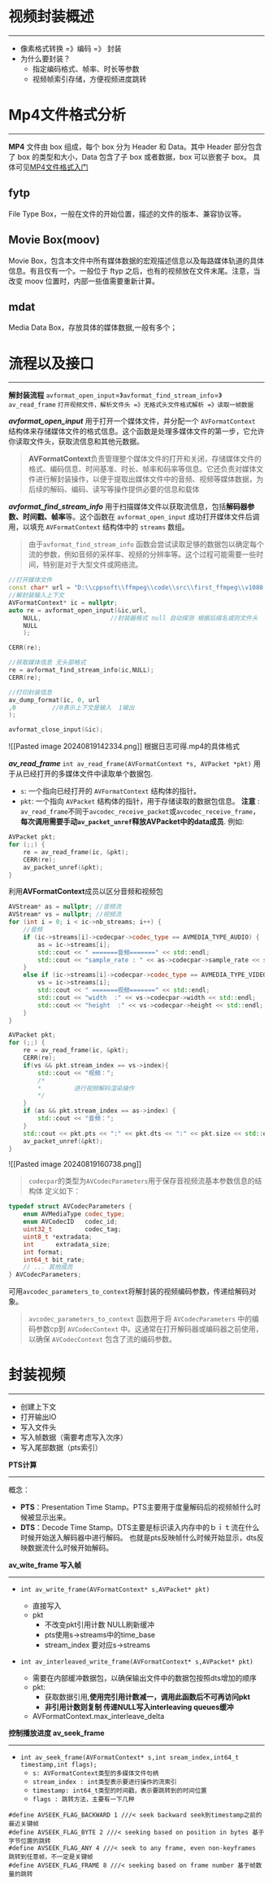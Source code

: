 # 视频封装概述
****
- 像素格式转换 =》编码 =》 封装
- 为什么要封装？
	- 指定编码格式、帧率、时长等参数
	- 视频帧索引存储，方便视频进度跳转

# Mp4文件格式分析
****
**MP4** 文件由 box 组成，每个 box 分为 Header 和 Data。其中 Header 部分包含了 box 的类型和大小，Data 包含了子 box 或者数据，box 可以嵌套子 box。
具体可见[MP4文件格式入门](https://www.cnblogs.com/chyingp/p/mp4-file-format.html)
## fytp
File Type Box，一般在文件的开始位置，描述的文件的版本、兼容协议等。

## Movie Box(moov)
Movie Box，包含本文件中所有媒体数据的宏观描述信息以及每路媒体轨道的具体信息。有且仅有一个。一般位于 ftyp 之后，也有的视频放在文件末尾。注意，当改变 moov 位置时，内部一些值需要重新计算。

## mdat
Media Data Box，存放具体的媒体数据,一般有多个；


# 流程以及接口
****
**解封装流程**
`avformat_open_input`=》`avformat_find_stream_info`=》`av_read_frame`
`打开视频文件，解析文件头 =》无格式头文件格式解析 =》读取一帧数据`

***avformat_open_input***
用于打开一个媒体文件，并分配一个 `AVFormatContext` 结构体来存储媒体文件的格式信息。这个函数是处理多媒体文件的第一步，它允许你读取文件头，获取流信息和其他元数据。

>**AVFormatContext**负责管理整个媒体文件的打开和关闭，存储媒体文件的格式、编码信息、时间基准、时长、帧率和码率等信息。它还负责对媒体文件进行解封装操作，以便于提取出媒体文件中的音频、视频等媒体数据，为后续的解码、编码、读写等操作提供必要的信息和载体


***avformat_find_stream_info***
用于扫描媒体文件以获取流信息，包括**解码器参数、时间戳、帧率**等。这个函数在 `avformat_open_input` 成功打开媒体文件后调用，以填充 `AVFormatContext` 结构体中的 `streams` 数组。
>由于`avformat_find_stream_info` 函数会尝试读取足够的数据包以确定每个流的参数，例如音频的采样率、视频的分辨率等。这个过程可能需要一些时间，特别是对于大型文件或网络流。
```cpp
//打开媒体文件
const char* url = "D:\\cppsoft\\ffmpeg\\code\\src\\first_ffmpeg\\v1080.mp4";
//解封装输入上下文
AVFormatContext* ic = nullptr;
auto re = avformat_open_input(&ic,url,
	NULL,					//封装器格式 null 自动探测 根据后缀名或则文件头
	NULL
	);

CERR(re);

//获取媒体信息 无头部格式
re = avformat_find_stream_info(ic,NULL);
CERR(re);

//打印封装信息
av_dump_format(ic, 0, url
,0			//0表示上下文是输入  1输出
);

avformat_close_input(&ic);
```
![[Pasted image 20240819142334.png]]
根据日志可得.mp4的具体格式

***av_read_frame***
`int av_read_frame(AVFormatContext *s, AVPacket *pkt)`
用于从已经打开的多媒体文件中读取单个数据包.
- `s`: 一个指向已经打开的 `AVFormatContext` 结构体的指针。
- `pkt`: 一个指向 `AVPacket` 结构体的指针，用于存储读取的数据包信息。
**注意** : `av_read_frame`不同于`avcodec_receive_packet`或`avcodec_receive_frame`，**每次调用需要手动`av_packet_unref`释放AVPacket中的data成员**.
例如:
```cpp
AVPacket pkt;
for (;;) {
	re = av_read_frame(ic, &pkt);
	CERR(re);
	av_packet_unref(&pkt);
}
```

利用**AVFormatContext**成员以区分音频和视频包
```cpp
AVStream* as = nullptr; //音频流
AVStream* vs = nullptr; //视频流
for (int i = 0; i < ic->nb_streams; i++) {
	//音频
	if (ic->streams[i]->codecpar->codec_type == AVMEDIA_TYPE_AUDIO) {
		as = ic->streams[i];
		std::cout << " =======音频=======" << std::endl;
		std::cout << "sample_rate : " << as->codecpar->sample_rate << std::endl;
	}
	else if (ic->streams[i]->codecpar->codec_type == AVMEDIA_TYPE_VIDEO) {
		vs = ic->streams[i];
		std::cout << " =======视频=======" << std::endl;
		std::cout << "width  :" << vs->codecpar->width << std::endl;
		std::cout << "height  :" << vs->codecpar->height << std::endl;
	}
}

AVPacket pkt;
for (;;) {
	re = av_read_frame(ic, &pkt);
	CERR(re);
	if(vs && pkt.stream_index == vs->index){
		std::cout << "视频：";
		/*
		*         进行视频解码渲染操作
		*/
	}
	if (as && pkt.stream_index == as->index) {
		std::cout << "音频：";
	}
	std::cout << pkt.pts << ":" << pkt.dts << ":" << pkt.size << std::endl;
	av_packet_unref(&pkt);
}
```
![[Pasted image 20240819160738.png]]
>`codecpar`的类型为`AVCodecParameters`用于保存音视频流基本参数信息的结构体
>定义如下：
```cpp
typedef struct AVCodecParameters {
    enum AVMediaType codec_type;       
    enum AVCodecID   codec_id;
    uint32_t         codec_tag;
    uint8_t *extradata;
    int      extradata_size;
    int format;
    int64_t bit_rate;
    // ... 其他成员
} AVCodecParameters;
```
可用`avcodec_parameters_to_context`将解封装的视频编码参数，传递给解码对象。
>`avcodec_parameters_to_context` 函数用于将 `AVCodecParameters` 中的编码参数cp到 `AVCodecContext` 中。这通常在打开解码器或编码器之前使用，以确保 `AVCodecContext` 包含了流的编码参数。

# 封装视频
****
- 创建上下文
- 打开输出IO
- 写入文件头
- 写入帧数据（需要考虑写入次序）
- 写入尾部数据（pts索引）


**PTS计算**
****
概念：
- **PTS**：Presentation Time Stamp。PTS主要用于度量解码后的视频帧什么时候被显示出来。
- **DTS**：Decode Time Stamp。DTS主要是标识读入内存中的ｂｉｔ流在什么时候开始送入解码器中进行解码。
也就是pts反映帧什么时候开始显示，dts反映数据流什么时候开始解码。


**av_wite_frame 写入帧**
****
- `int av_write_frame(AVFormatContext* s,AVPacket* pkt)`
	-  直接写入
	-  pkt
		-  不改变pkt引用计数 NULL刷新缓冲
		-  pts使用s->streams中的time_base
		-  stream_index 要对应s->streams
	
- `int av_interleaved_write_frame(AVFormatContext* s,AVPacket* pkt)`
	- 需要在内部缓冲数据包，以确保输出文件中的数据包按照dts增加的顺序
	-  pkt:
		- 获取数据引用,**使用完引用计数减一，调用此函数后不可再访问pkt**
		- **非引用计数则复制 传递NULL写入interleaving queues缓冲**
	-  AVFormatContext.max_interleave_delta

**控制播放进度 av_seek_frame**
****
- `int av_seek_frame(AVFormatContext* s,int sream_index,int64_t timestamp,int flags);`
	- `s: AVFormatContext类型的多媒体文件句柄`
	- `stream_index : int类型表示要进行操作的流索引`
	- `timestamp: int64_t类型的时间戳，表示要跳转到的时间位置`
	- `flags : 跳转方法，主要有一下几种`
```
#define AVSEEK_FLAG_BACKWARD 1 ///< seek backward seek到timestamp之前的最近关键帧
#define AVSEEK_FLAG_BYTE 2 ///< seeking based on position in bytes 基于字节位置的跳转
#define AVSEEK_FLAG_ANY 4 ///< seek to any frame, even non-keyframes 跳转到任意帧，不一定是关键帧
#define AVSEEK_FLAG_FRAME 8 ///< seeking based on frame number 基于帧数量的跳转
```

